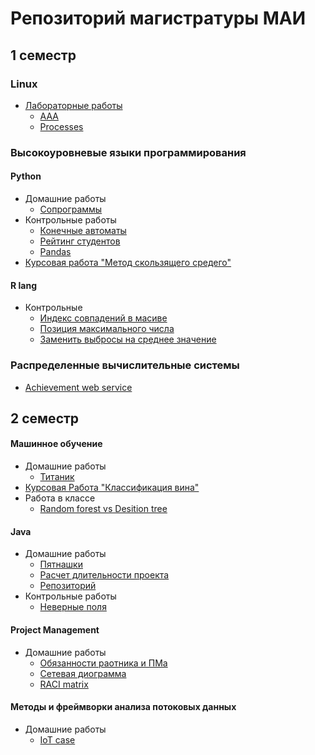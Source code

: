 # Репозиторий магистратуры МАИ
## 1 семестр
### Linux 
* [Лабораторные работы](https://github.com/sashaukl/IT_MAI/tree/master/Linux)
  * [AAA](https://github.com/sashaukl/IT_MAI/tree/master/Linux/AAA)
  * [Processes](https://github.com/sashaukl/IT_MAI/tree/master/Linux/processes)
### Высокоуровневые языки программирования
  #### Python
  * Домашние работы
    * [Сопрограммы](https://github.com/sashaukl/IT_MAI/blob/master/Python/homeworks/coroutines.ipynb)
  * Контрольные работы
    * [Конечные автоматы](https://github.com/sashaukl/IT_MAI/blob/master/Python/test_tasks/finite%20state%20machine/Finite_state_machine.ipynb)
    * [Рейтинг студентов](https://github.com/sashaukl/IT_MAI/blob/master/Python/test_tasks/students%20rating/students_rating.ipynb)
    * [Pandas](https://github.com/sashaukl/IT_MAI/blob/master/Python/test_tasks/pandas/pandas.ipynb)
  * [Курсовая работа "Метод скользящего средего"](https://github.com/sashaukl/IT_MAI/blob/master/Python/Coursework/course.ipynb)
#### R lang
  * Контрольные
    * [Индекс совпадений в масиве](https://github.com/sashaukl/IT_MAI/blob/master/RLang/task_1/solution.r)
    * [Позиция максимального числа](https://github.com/sashaukl/IT_MAI/blob/master/RLang/task_2/max_value_pos.r)
    * [Заменить выбросы на среднее значение](https://github.com/sashaukl/IT_MAI/blob/master/RLang/task_2/avarage_3x_replacer.r)
### Распределенные вычислительные системы
 * [Achievement web service](https://github.com/sashaukl/IT_MAI/tree/master/DistributedComputing/achievement_2)
## 2 семестр
#### Машинное обучение
 * Домашние работы
    * [Титаник](https://github.com/sashaukl/IT_MAI_MASTER/tree/master/machine_learning/homework_1)
 * [Курсовая Работа "Классификация вина"](/machine_learning/coursework/UkolovAP.ipynb)
 * Работа в классе
    * [Random forest vs Desition tree](/machine_learning/randomforest_vs_desitiontree/Untitled0.ipynb)
#### Java
 * Домашние работы
    * [Пятнашки](/java/homeworks/fifteengame)
    * [Расчет длительности проекта](/java/homeworks/task_duration_counter)
    * [Репозиторий](/java/homeworks/task3_repo)
 * Контрольные работы
    * [Неверные поля](/java/test_tasks/size)

#### Project Management
 * Домашние работы
    * [Обязанности раотника и ПМа](https://github.com/sashaukl/IT_MAI_MASTER/blob/master/project_management/homeworks/pm_vs_casualworker/hw2.xlsx)
    * [Сетевая диограмма](https://github.com/sashaukl/IT_MAI_MASTER/tree/master/project_management/homeworks/graph)
    * [RACI matrix](https://github.com/sashaukl/IT_MAI_MASTER/blob/master/project_management/homeworks/RACI.md)
    
#### Методы и фреймворки анализа потоковых данных
 * Домашние работы
    * [IoT case](https://github.com/sashaukl/IT_MAI_MASTER/blob/master/StreamingData/iot_case/README.md)
